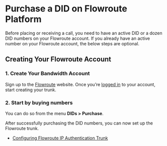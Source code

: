 # Purchase a DID on Flowroute Platform

Before placing or receiving a call, you need to have an active DID or a dozen DID numbers on your Flowroute account. If you already have an active number on your Flowroute account, the below steps are optional.

## Creating Your Flowroute Account

### **1. Create Your Bandwidth Account**

Sign up to the [Flowroute](https://manage.flowroute.com/signup/) website. Once you’re [logged in](https://manage.flowroute.com/accounts/login/) to your account, start creating your trunk.

### 2. Start by buying numbers

You can do so from the menu **DIDs > Purchase**.

After successfully purchasing the DID numbers, you can now set up the Flowroute trunk.

* [Configuring Flowroute IP Authentication Trunk](configuring-flowroute-ip-authentication-trunk.md)

